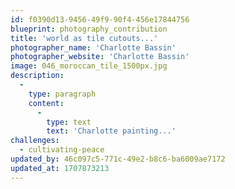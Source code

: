 ```yaml
---
id: f0390d13-9456-49f9-90f4-456e17844756
blueprint: photography_contribution
title: 'world as tile cutouts...'
photographer_name: 'Charlotte Bassin'
photographer_website: 'Charlotte Bassin'
image: 046_moroccan_tile_1500px.jpg
description:
  -
    type: paragraph
    content:
      -
        type: text
        text: 'Charlotte painting...'
challenges:
  - cultivating-peace
updated_by: 46c097c5-771c-49e2-b8c6-ba6009ae7172
updated_at: 1707873213
---
```

